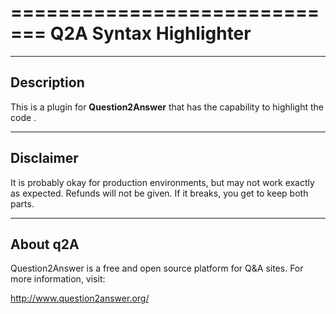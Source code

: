 =============================
Q2A Syntax Highlighter 
=============================
-----------
Description
-----------
This is a plugin for **Question2Answer** that has the capability to highlight the code . 

----------
Disclaimer
----------
It is probably okay for production environments, but may not work exactly as expected.  Refunds will not be given.  If it breaks, you get to keep both parts.

---------
About q2A
---------
Question2Answer is a free and open source platform for Q&A sites. For more information, visit:

http://www.question2answer.org/

